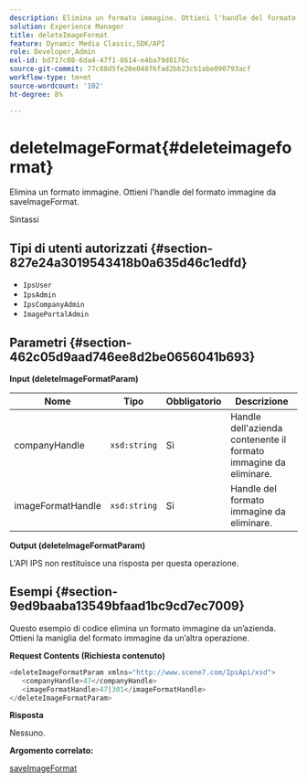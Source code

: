 ```yaml
---
description: Elimina un formato immagine. Ottieni l'handle del formato immagine da saveImageFormat.
solution: Experience Manager
title: deleteImageFormat
feature: Dynamic Media Classic,SDK/API
role: Developer,Admin
exl-id: bd717c08-6da4-47f1-8614-e4ba79d8176c
source-git-commit: 77c88d5fe20e048f6fad2bb23cb1abe090793acf
workflow-type: tm+mt
source-wordcount: '102'
ht-degree: 8%

---
```


# deleteImageFormat{#deleteimageformat}

Elimina un formato immagine. Ottieni l&#39;handle del formato immagine da saveImageFormat.

Sintassi

## Tipi di utenti autorizzati {#section-827e24a3019543418b0a635d46c1edfd}

* `IpsUser`
* `IpsAdmin`
* `IpsCompanyAdmin`
* `ImagePortalAdmin`

## Parametri {#section-462c05d9aad746ee8d2be0656041b693}

**Input (deleteImageFormatParam)**

| Nome | Tipo | Obbligatorio | Descrizione |
|---|---|---|---|
| companyHandle | `xsd:string` | Sì | Handle dell&#39;azienda contenente il formato immagine da eliminare. |
| imageFormatHandle | `xsd:string` | Sì | Handle del formato immagine da eliminare. |

**Output (deleteImageFormatParam)**

L&#39;API IPS non restituisce una risposta per questa operazione.

## Esempi {#section-9ed9baaba13549bfaad1bc9cd7ec7009}

Questo esempio di codice elimina un formato immagine da un’azienda. Ottieni la maniglia del formato immagine da un’altra operazione.

**Request Contents (Richiesta contenuto)**

```java
<deleteImageFormatParam xmlns="http://www.scene7.com/IpsApi/xsd">
   <companyHandle>47</companyHandle>
   <imageFormatHandle>47|301</imageFormatHandle>
</deleteImageFormatParam>
```

**Risposta**

Nessuno.

**Argomento correlato:**

[saveImageFormat](../../../operations/c-operations-intro/c-methods/r-save-image-format.md#reference-d15c27f533ef41e38b54a539a304bd1d)

